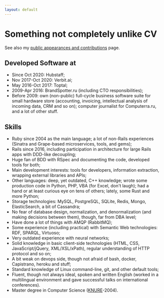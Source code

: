 ```yaml
---
layout: default
---
```


# Something not completely unlike CV

See also my [public appearances and contributions](/public.html) page.

## Developed Software at

* Since Oct 2020: Hubstaff;
* Nov 2017-Oct 2020: Verbit.ai;
* May 2016-Oct 2017: Toptal;
* 2009-Apr 2016: BrandSpotter.ru (including CTO responsibilities);
* Before 2009: own (non-public) full-cycle business software suite for small hardware store (accounting, invoicing, intellectual analysis of incoming data, CRM and so on); computer journalist for Computerra.ru, and a lot of other stuff.

## Skills

* Ruby since 2004 as the main language; a lot of non-Rails experiences (Sinatra and Grape-based microservices, tools, and gems);
* Rails since 2016, including participation in architecture for large Rails apps with DDD-like decoupling;
* Huge fan of BDD with RSpec and documenting the code, developed tools for both;
* Main development interests: tools for developers, information extraction, wrapping external libraries and APIs;
* Other languages: deep, yet outdated, C++ knowledge; wrote some production code in Python, PHP, VBA (for Excel, don't laugh); had a hand or at least curious eye on tens of others; lately, some Rust and more Python;
* Storage technologies: MySQL, PostgreSQL, SQLite, Redis, Mongo, ElasticSearch, a bit of Cassandra;
* No fear of database design, normalization, and denormalization (and making decisions between them), though, far from DBA level;
* Have done a lot of things with AMQP (RabbitMQ);
* Some experience (including practical) with Semantic Web technologies: RDF, SPARQL, Virtuoso;
* Very outdated experience with neural networks;
* Solid knowledge in basic client-side technologies (HTML, CSS, JavaScript/jQuery, XML/XSL/xPath), regular understanding of HTTP protocol and so on;
* A bit weak on devops side, though not afraid of bash, docker, Capistrano, heroku and stuff;
* Standard knowledge of Linux command-line, git, and other default tools;
* Fluent, though not always ideal, spoken and written English (worked in a multilingual environment and gave successful talks on international conferences).
* Master degree in Computer Science ([KNURE](http://nure.ua/en/)-2004).


